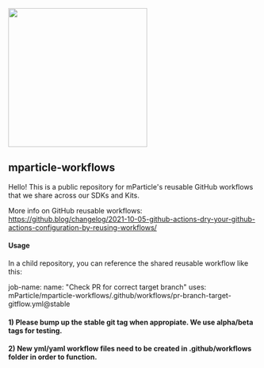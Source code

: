<img src="https://static.mparticle.com/sdk/mp_logo_black.svg" width="280">

## mparticle-workflows

Hello! This is a public repository for mParticle's reusable GitHub workflows that we share across our SDKs and Kits.

More info on GitHub reusable workflows: https://github.blog/changelog/2021-10-05-github-actions-dry-your-github-actions-configuration-by-reusing-workflows/

#### Usage

In a child repository, you can reference the shared reusable workflow like this:

job-name:
    name: "Check PR for correct target branch"
    uses: mParticle/mparticle-workflows/.github/workflows/pr-branch-target-gitflow.yml@stable
    
    
#### 1) Please bump up the stable git tag when appropiate.  We use alpha/beta tags for testing. 
#### 2) New yml/yaml workflow files need to be created in .github/workflows folder in order to function. 
